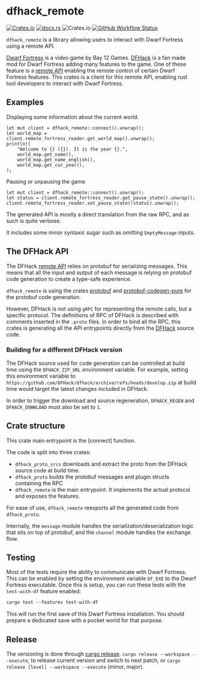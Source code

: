 # dfhack_remote

[![Crates.io](https://img.shields.io/crates/v/dfhack-remote)](https://crates.io/crates/dfhack-remote)
[![docs.rs](https://img.shields.io/docsrs/dfhack-remote)](https://docs.rs/dfhack-remote)
![Crates.io](https://img.shields.io/crates/l/dfhack-remote)
[![GitHub Workflow Status](https://img.shields.io/github/workflow/status/plule/dfhack-remote/Rust)](https://github.com/plule/dfhack-remote/actions/workflows/rust.yml)


`dfhack_remote` is a library allowing users to interact with Dwarf Fortress using a remote API.

[Dwarf Fortress] is a video game by Bay 12 Games.
[DFHack] is a fan made mod for Dwarf Fortress adding many
features to the game.
One of these feature is a [remote API] enabling
the remote control of certain Dwarf Fortress features.
This crates is a client for this remote API, enabling rust tool developers to
interact with Dwarf Fortress.

## Examples

Displaying some information about the current world.

```no_run
let mut client = dfhack_remote::connect().unwrap();
let world_map = client.remote_fortress_reader.get_world_map().unwrap();
println!(
    "Welcome to {} ({}). It is the year {}.",
    world_map.get_name(),
    world_map.get_name_english(),
    world_map.get_cur_year(),
);
```

Pausing or unpausing the game
``` no_run
let mut client = dfhack_remote::connect().unwrap();
let status = client.remote_fortress_reader.get_pause_state().unwrap();
client.remote_fortress_reader.set_pause_state(!status).unwrap();
```

The generated API is mostly a direct translation from the raw RPC,
and as such is quite verbose.

It includes some minor syntaxic sugar such as omitting `EmptyMessage` inputs.

## The DFHack API

The DFHack [remote API] relies on protobuf for serializing messages.
This means that all the input and output of each message is relying on protobuf code generation to create
a type-safe experience.

`dfhack_remote` is using the crates [protobuf] and [protobuf-codegen-pure] for the protobuf code generation.

However, DFHack is not using `gRPC` for representing the remote calls, but a specific protocol.
The definitions of RPC of DFHack is described with comments inserted in the `.proto` files. In order
to bind all the RPC, this crates is generating all the API entrypoints directly from the [DFHack] source code.

### Building for a different DFHack version

The DFHack source used for code generation can be controlled at build time using the `DFHACK_ZIP_URL`
environment variable. For example, setting this environment variable to `https://github.com/DFHack/dfhack/archive/refs/heads/develop.zip`
at build time would target the latest changes included in DFHack.

In order to trigger the download and source regeneration, `DFHACK_REGEN` and `DFHACK_DOWNLOAD` must also be set to `1`.


## Crate structure

This crate main entrypoint is the [connect] function.

The code is split into three crates:

- `dfhack_proto_srcs` downloads and extract the proto from the DFHack source code at build time.
- `dfhack_proto` builds the protobuf messages and plugin structs containing the RPC
- `dfhack_remote` is the main entrypoint. It implements the actual protocol and exposes the features.

For ease of use, `dfhack_remote` reexports all the generated code from `dfhack_proto`.

Internally, the `message` module handles the serialization/deserialization logic that sits on top of protobuf,
and the `channel` module handles the exchange flow.

## Testing

Most of the tests require the ability to communicate with Dwarf Fortress.
This can be enabled by setting the environment variable `DF_EXE` to the Dwarf Fortress executable.
Once this is setup, you can run these tests with the `test-with-df` feature enabled:

```txt
cargo test --features test-with-df
```

This will run the first save of this Dwarf Fortress installation. You should prepare a dedicated save with a pocket world for that purpose.

## Release

The versioning is done through [cargo release]. `cargo release --workspace --execute`, to release current version
and switch to next patch, or `cargo release [level] --workspace --execute` (minor, major).


[Dwarf Fortress]: http://www.bay12games.com/dwarves/
[DFHack]: https://docs.dfhack.org/en/stable/
[remote API]: https://docs.dfhack.org/en/stable/docs/Remote.html
[protobuf]: https://crates.io/crates/protobuf
[protobuf-codegen-pure]: https://crates.io/crates/protobuf-codegen-pure
[cargo release]: https://github.com/crate-ci/cargo-release